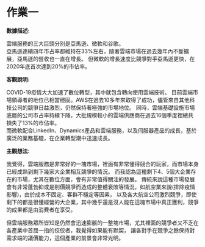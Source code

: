 # 作業一

**數據描述:**

雲端服務的三大巨頭分別是亞馬遜、微軟和谷歌。<br>
亞馬遜連續四年市占率都維持在33%左右，隨著雲端市場在過去幾年內不斷擴展，亞馬遜的營收也一直在增長。
但微軟的增長速度比競爭對手亞馬遜更快，在2020年底首次達到20%的市佔率。

**客觀說明:**

COVID-19疫情大大加速了數位轉型，其中就包含轉向使用雲端技術。
目前雲端市場領導者的地位已相當穩固。AWS在過去10多年來取得了成功，儘管來自其他科技公司的競爭日益激烈，仍然保持著極強的市場地位。
同時，雲端基礎設施市場底層的公司市占率持續下降，大批規模較小的雲端供應商在過去16個季度裡總共損失了13%的市佔率。<br>
而微軟配合LinkedIn、Dynamics產品和雲端服務，以及伺服器產品的成長，基於廣泛的業務基礎，在企業轉型潮中迅速成長。

**主觀想法:**

我覺得，雲端服務是非常好的一塊市場，裡面有非常懂得競合的玩家，而市場本身已經成熟到剩下幾家大企業相互競爭的情況。
而我認為這種剩下4、5個大企業存在的市場，尤其在數位方面，會有非常值得關注的發展。
傳統來說這種市場發展會有非常蓬勃抑或是削價競爭而造成的整體衰敗等情況，如航空業來說(排除疫情影響)，由於成本不固定、客群不穩定等因素，
以及各大航空公司激烈競爭，即使剩下的都是很懂經營的大企業，其中幾乎還是沒人能在這塊市場中真正獲利，競爭的成果都是由消費者在享受。

但雲端服務眾所皆知是仍然會迅速膨脹的一整塊市場，尤其裡面的競爭者又不乏在各產業中首屈一指的佼佼者，我覺得如果能有默契，
讓各對手在競爭之餘保持對需求端的議價能力，這個產業的前景會非常光明。
